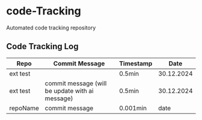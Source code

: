 # code-Tracking

Automated code tracking repository

## Code Tracking Log

| Repo | Commit Message | Timestamp | Date |
|-----------|-----------|----------------|------|
| ext test |  | 0.5min | 30.12.2024 |
| ext test | commit message (will be update with ai message) | 0.5min | 30.12.2024 |
| repoName | commit message | 0.001min | date |
